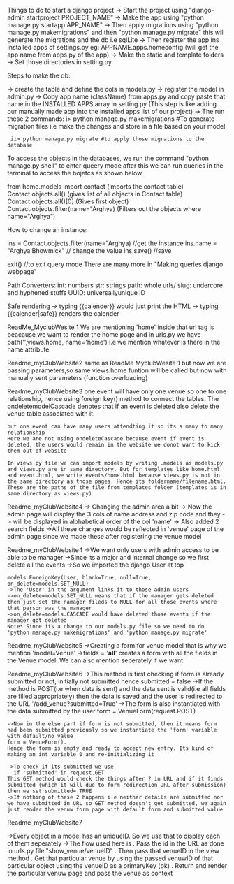 >>>>>
Things to do to start a django project
-> Start the project using "django-admin startproject PROJECT_NAME"
-> Make the app using "python manage.py startapp APP_NAME"
-> Then apply migrations using "python manage.py makemigrations" and then "python manage.py migrate" this will generate the migrations and the db i.e sqlLite
-> Then register the app ins Installed apps of settings.py eg: APPNAME.apps.homeconfig (will get the app name from apps.py of the app)
-> Make the static and template folders
-> Set those directories in setting.py

>>>>>
Steps to make the db:

-> create the table and define the cols in models.py
-> register the model in admin.py
-> Copy app name (className) from apps.py and copy paste that name in the INSTALLED APPS array in setting.py (This step is like adding our manually made app into the installed apps list of our project)
-> The run these 2 commands:
     i> python manage.py makemigrations #To generate migration files i.e make the changes and store in a file based on your model

     ii> python manage.py migrate #to apply those migrations to the database
     
>>>>>
To access the objects in the databases, we run the command "python manage.py shell" to enter queery mode
  after this we can run queries in the terminal to access the bojetcs as shown below

  from home.models import contact (imports the contact table)
  Contact.objects.all() (gives list of all objects in Contact table)
  Contact.objects.all()[0] (Gives first object)
  Contact.objects.filter(name="Arghya) (Filters out the objects where name="Arghya")

  How to change an instance:

  ins = Contact.objects.filter(name="Arghya) //get the instance
  ins.name = "Arghya Bhowmick" // change the value
  ins.save() //save

  exit() //to exit query mode
  There are many more in "Making queries django webpage"

>>>>>
Path Converters:
int: numbers
str: strings
path: whole urls/
slug: undercore and hyphened stuffs
UUID: universallyunique ID

>>>>>
Safe rendering
-> typing {{calender}} would just print the HTML
-> typing {{calender|safe}} renders the calender

>>>>>
ReadMe_MyclubWesite 1
      We are mentioning 'home' inside that url tag is beacause we want to render the home page and in urls.py we have path('',views.home, name='home') i.e we mention whatever is there in the name attribute

>>>>>
Readme_myClubWebsite2
    same as ReadMe MyclubWesite 1 but now we are passing parameters,so same views.home funtion will be called but now with manually sent parameters (function overloading)

>>>>>
Readme_myClubWebsite3
    one event will have only one venue so one to one relationship, hence using foreign key() method to connect the tables.
    The ondeletemodelCascade denotes that if an event is deleted also delete the venue table associated with it.

    but one event can have many users attendting it so its a many to many relationship
    Here we are not using ondeleteCascade because event if event is deleted, the users would remain in the website we donot want to kick them out of website

>>>>>
    In views.py file we can import models by writing .models as models.py and views.py are in same directory. But for templates like home.html and event.html, we write events/home.html because views.py is not in the same directory as those pages. Hence its foldername/filename.html. These are the paths of the file from templates folder (templates is in same directory as views.py)

>>>>>
Readme_myClubWebsite4
    -> Changing the admin area a bit
    -> Now the admin page will display the 3 cols of name address and zip code and they -> will be displayed in alphabetical order of the col 'name'
    -> Also added 2 search fields
    ->All these changes would be reflected in 'venue' page of the admin page since we made these after registering the venue model

>>>>>
Readme_myClubWebsite4
    ->We want only users with admin access to be able to be manager
    ->Since its a major and internal change so we first delete all the events
    ->So we imported the django User at top

    models.ForeignKey(User, blank=True, null=True, on_delete=models.SET_NULL)
    ->The 'User' in the argument links it to those admin users
    ->on_delete=models.SET_NULL means that if the manager gets deleted then just set the namager fileds to NULL for all those events where that person was the manager
    ->on_delete=models.CASCADE would have deleted those events if the manager got deleted
    Note* Since its a change to our models.py file so we need to do 'python manage.py makemigrations' and 'python manage.py migrate'

>>>>>
Readme_myClubWebsite5
    ->Creating a form for venue model that is why we mention 'model=Venue'
    ->fields = '__all__' creates a form with all the fields in the Venue model. We can also mention seperately if we want

>>>>>
Readme_myClubWebsite6
    ->This method is first checking if form is already submitted or not, initially not submitted hence submitted = false
    ->If the method is POST(i.e when data is sent) and the data sent is valid(i.e all fields are filled appropriately) then the data is saved and the user is redirected to the URL '/add_venue?submitted=True'
    ->The form is also instantiated with the data submitted by the user 
    form = VenueForm(request.POST)

    ->Now in the else part if form is not submitted, then it means form had been submitted previously so we instantiate the 'form' variable with default/no value 
    form = VenueForm(). 
    Hence the form is empty and ready to accept new entry. Its kind of making an int variable 0 and re-initializing it
    
    ->To check if its submitted we use 
      if 'submitted' in request.GET
    This GET method would check the things after ? in URL and if it finds submitted (which it will due to form redirection URL after submission) then we set submitted= TRUE
    ->If nothing of these 2 happens i.e neither details are submitted nor we have submitted in URL so GET method doesn't get submitted, we again just render the venuw form page with default form and submitted value

>>>>>
Readme_myClubWebsite7

->Every object in a model has an uniqueID. So we use that to display each of them seperately
->The flow used here is
   . Pass the id in the URL as done in urls.py file "show_venue/venueID"
   . Then pass that venueID in the view method
   . Get that particular venue by using the passed venuwID of that particular object using the venueID as a primaryKey (pk)
   . Return and render the particular venuw page and pass the venue as context
